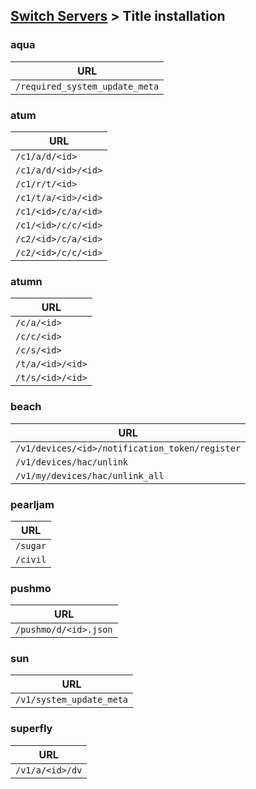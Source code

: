 [Switch Servers](Server-List#switch) > Title installation
---

### aqua
| URL |
| --- |
| `/required_system_update_meta` |

### atum
| URL |
| --- |
| `/c1/a/d/<id>` |
| `/c1/a/d/<id>/<id>` |
| `/c1/r/t/<id>` |
| `/c1/t/a/<id>/<id>` |
| `/c1/<id>/c/a/<id>` |
| `/c1/<id>/c/c/<id>` |
| `/c2/<id>/c/a/<id>` |
| `/c2/<id>/c/c/<id>` |

### atumn
| URL |
| --- |
| `/c/a/<id>` |
| `/c/c/<id>` |
| `/c/s/<id>` |
| `/t/a/<id>/<id>` |
| `/t/s/<id>/<id>` |

### beach
| URL |
| --- |
| `/v1/devices/<id>/notification_token/register` |
| `/v1/devices/hac/unlink` |
| `/v1/my/devices/hac/unlink_all` |

### pearljam
| URL |
| --- |
| `/sugar` |
| `/civil` |

### pushmo
| URL |
| --- |
| `/pushmo/d/<id>.json` |

### sun
| URL |
| --- |
| `/v1/system_update_meta` |

### superfly
| URL |
| --- |
| `/v1/a/<id>/dv` |